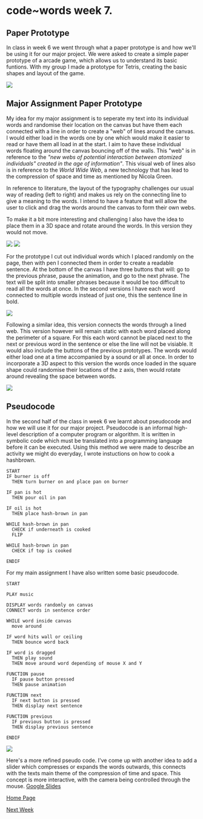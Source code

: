 # code~words week 7.

## Paper Prototype
In class in week 6 we went through what a paper prototype is and how we'll be using it for our major project. We were asked to create a simple paper prototype of a arcade game, which allows us to understand its basic funtions. With my group I made a prototype for Tetris, creating the basic shapes and layout of the game.

<img src="Paper1.jpg">

## Major Assignment Paper Prototype
My idea for my major assignment is to seperate my text into its individual words and randomise their location on the canvas but have them each connected with a line in order to create a "web" of lines around the canvas. I would either load in the words one by one which would make it easier to read or have them all load in at the start. I aim to have these individual words floating around the canvas bouncing off of the walls. This "web" is in reference to the *"new webs of potential interaction between atomized individuals" created in the age of information"*. This visual web of lines also is in reference to the *World Wide Web*, a new technology that has lead to the compression of space and time as mentioned by Nicola Green.

In reference to literature, the layout of the typography challenges our usual way of reading (left to right) and makes us rely on the connecting line to give a  meaning to the words. I intend to have a feature that will allow the user to click and drag the words around the canvas to form their own webs.

To make it a bit more interesting and challenging I also have the idea to place them in a 3D space and rotate around the words. In this version they would not move.

<img src="Paper2.jpg">
<img src="Prototype.gif">

For the prototype I cut out individual words which I placed randomly on the page, then with pen I connected them in order to create a readable sentence. At the bottom of the canvas I have three buttons that will: go to the previous phrase, pause the animation, and go to the next phrase. The text will be split into smaller phrases because it would be too difficult to read all the words at once. In the second versions I have each word connected to multiple words instead of just one, this the sentence line in bold.

<img src="Paper3.jpg">


Following a similar idea, this version connects the words through a lined web. This version however will remain static with each word placed along the perimeter of a square. For this each word cannot be placed next to the next or previous word in the sentence or else the line will not be visiable. It would also include the buttons of the previous prototypes. The words would either load one at a time accompanied by a sound or all at once. In order to incorporate a 3D aspect to this version the words once loaded in the square shape could randomise their locations of the z axis, then would rotate around revealing the space between words.

<img src="Square_Web.jpg">

## Pseudocode
In the second half of the class in week 6 we learnt about pseudocode and how we will use it for our major project. Pseudocode is an informal high-level description of a computer program or algorithm. It is written in symbolic code which must be translated into a programming language before it can be executed. Using this method we were made to describe an activity we might do everyday, I wrote instuctions on how to cook a hashbrown.

``` 
START
IF burner is off
  THEN turn burner on and place pan on burner

IF pan is hot
  THEN pour oil in pan

IF oil is hot
  THEN place hash-brown in pan

WHILE hash-brown in pan
  CHECK if underneath is cooked
  FLIP

WHILE hash-brown in pan
  CHECK if top is cooked

ENDIF 
```
For my main assignment I have also written some basic pseudocode.

```
START

PLAY music

DISPLAY words randomly on canvas
CONNECT words in sentence order

WHILE word inside canvas
  move around
  
IF word hits wall or ceiling
  THEN bounce word back
 
IF word is dragged
  THEN play sound
  THEN move around word depending of mouse X and Y
 
FUNCTION pause
  IF pause button pressed
  THEN pause animation

FUNCTION next
  IF next button is pressed
  THEN display next sentence
  
FUNCTION previous
  IF previous button is pressed
  THEN display previous sentence
  
ENDIF
```
<img src="code2_slide.png">

Here's a more refined pseudo code. I've come up with another idea to add a slider which compresses or expands the words outwards, this connects with the texts main theme of the compression of time and space. This concept is more interactive, with the camera being controlled through the mouse. [Google Slides](https://docs.google.com/presentation/d/1dX_ZDAdoo_U-JSXTtUxhwClVBWJZjEu7X48fx6t4-Zc/edit#slide=id.g980079f83c_1_0)

[Home Page](https://finnarundel.github.io/codewordsRMIT/)

[Next Week](https://finnarundel.github.io/codewordsRMIT/week_08/)
